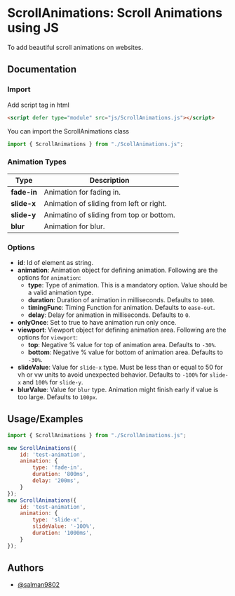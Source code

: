 
# ScrollAnimations: Scroll Animations using JS

To add beautiful scroll animations on websites.


## Documentation

### Import 
Add script tag in html
```html
<script defer type="module" src="js/ScrollAnimations.js"></script>
```

You can import the ScrollAnimations class
```javascript
import { ScrollAnimations } from "./ScollAnimations.js";
```

### Animation Types

Type | Description
---- | -----------
**fade-in** | Animation for fading in.
**slide-x** | Animation of sliding from left or right.
**slide-y** | Animatino of sliding from top or bottom.
**blur** | Animation for blur.

### Options

- **id**: Id of element as string.
- **animation**: Animation object for defining animation. Following are the options for `animation`:
    - **type**: Type of animation. This is a mandatory option. Value should be a valid animation type.
    - **duration**: Duration of animation in milliseconds. Defaults to `1000`.
    - **timingFunc**: Timing Function for animation. Defaults to `ease-out`.
    - **delay**: Delay for animation in milliseconds. Defaults to `0`.
- **onlyOnce**:  Set to true to have animation run only once.
- **viewport**: Viewport object for defining animation area. Following are the options for `viewport`:
    - **top**: Negative % value for top of animation area. Defaults to `-30%`.
    - **bottom**: Negative % value for bottom of animation area. Defaults to `-30%`.
- **slideValue**: Value for `slide-x` type. Must be less than or equal to 50 for vh or vw units to avoid unexpected behavior. Defaults to `-100%` for `slide-x` and `100%` for `slide-y`.
- **blurValue**: Value for `blur` type. Animation might finish early if value is too large. Defaults to `100px`.

## Usage/Examples

```javascript
import { ScrollAnimations } from "./ScrollAnimations.js";

new ScrollAnimations({
    id: 'test-animation',
    animation: {
        type: 'fade-in',
        duration: '800ms',
        delay: '200ms',
    }
});
new ScrollAnimations({
    id: 'test-animation',
    animation: {
        type: 'slide-x',
        slideValue: '-100%',
        duration: '1000ms',
    }
});
```


## Authors

- [@salman9802](https://www.github.com/salman9802)

